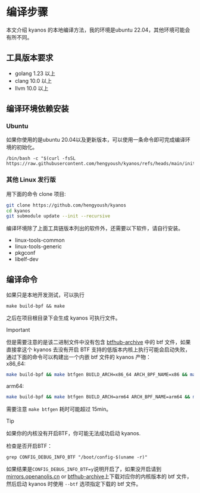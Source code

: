 # 编译步骤

本文介绍 kyanos 的本地编译方法，我的环境是ubuntu 22.04，其他环境可能会有所不同。

## 工具版本要求

- golang 1.23 以上
- clang 10.0 以上
- llvm 10.0 以上

## 编译环境依赖安装
### Ubuntu
如果你使用的是ubuntu 20.04以及更新版本，可以使用一条命令即可完成编译环境的初始化。
```
/bin/bash -c "$(curl -fsSL https://raw.githubusercontent.com/hengyoush/kyanos/refs/heads/main/init_env.sh)"
```
### 其他 Linux 发行版
用下面的命令 clone 项目:
```bash
git clone https://github.com/hengyoush/kyanos
cd kyanos
git submodule update --init --recursive
```

编译环境除了上面工具链版本列出的软件外，还需要以下软件，请自行安装。

- linux-tools-common
- linux-tools-generic
- pkgconf
- libelf-dev

## 编译命令

如果只是本地开发测试，可以执行
```
make build-bpf && make
```

之后在项目根目录下会生成 kyanos 可执行文件。

> [!IMPORTANT]
> 但是需要注意的是该二进制文件中没有包含 [btfhub-archive](https://github.com/aquasecurity/btfhub-archive/) 中的 btf 文件，如果直接拿这个 kyanos 去没有开启 BTF 支持的低版本内核上执行可能会启动失败，通过下面的命令可以构建出一个内嵌 btf 文件的 kyanos 产物：  
> x86_64:  
>```bash [x86_64]
>make build-bpf && make btfgen BUILD_ARCH=x86_64 ARCH_BPF_NAME=x86 && make
>```  
>arm64: 
>```bash [arm64]
>make build-bpf && make btfgen BUILD_ARCH=arm64 ARCH_BPF_NAME=arm64 && make
>```
>
> 需要注意 `make btfgen` 耗时可能超过 15min。


> [!TIP]
>如果你的内核没有开启BTF，你可能无法成功启动 kyanos. 
>
>检查是否开启BTF：
>```
>grep CONFIG_DEBUG_INFO_BTF "/boot/config-$(uname -r)"
>```
>如果结果是`CONFIG_DEBUG_INFO_BTF=y`说明开启了，如果没开启请到  [mirrors.openanolis.cn](https://mirrors.openanolis.cn/coolbpf/btf/) or [btfhub-archive](https://github.com/aquasecurity/btfhub-archive/)上下载对应你的内核版本的 btf 文件，然后启动 kyanos 时使用 `--btf` 选项指定下载的 btf 文件。


